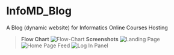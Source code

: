 # InfoMD_Blog
A Blog (dynamic website) for Informatics Online Courses Hosting
> **Flow Chart**
![Flow-Chart](https://raw.githubusercontent.com/Curiouskid0423/InfoMD_Blog/master/BLOGFLOW-01.png)
> **Screenshots**
![Landing Page](https://raw.githubusercontent.com/Curiouskid0423/Poetic_Dream/master/Landing%20Page.png)
![Home Page Feed](https://raw.githubusercontent.com/Curiouskid0423/InfoMD_Blog/master/Home%20Page%20Feed.png)
![Log In Panel](https://raw.githubusercontent.com/Curiouskid0423/Poetic_Dream/master/Log%20In.png)
